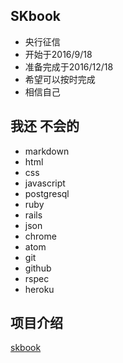 ## SKbook
* 央行征信
* 开始于2016/9/18
* 准备完成于2016/12/18
* 希望可以按时完成
* 相信自己

## 我还 不会的
* markdown
* html
* css
* javascript
* postgresql
* ruby
* rails
* json
* chrome
* atom
* git
* github
* rspec
* heroku

## 项目介绍
[skbook](https://skbook.herokuapp.com/) 




